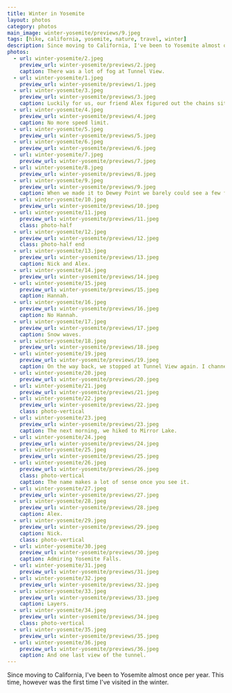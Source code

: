 ```yaml
---
title: Winter in Yosemite
layout: photos
category: photos
main_image: winter-yosemite/previews/9.jpeg
tags: [hike, california, yosemite, nature, travel, winter]
description: Since moving to California, I've been to Yosemite almost once per year. This time, however was the first time I've visited in the winter.
photos:
  - url: winter-yosemite/2.jpeg
    preview_url: winter-yosemite/previews/2.jpeg
    caption: There was a lot of fog at Tunnel View.
  - url: winter-yosemite/1.jpeg
    preview_url: winter-yosemite/previews/1.jpeg
  - url: winter-yosemite/3.jpeg
    preview_url: winter-yosemite/previews/3.jpeg
    caption: Luckily for us, our friend Alex figured out the chains situation.
  - url: winter-yosemite/4.jpeg
    preview_url: winter-yosemite/previews/4.jpeg
    caption: No more speed limit.
  - url: winter-yosemite/5.jpeg
    preview_url: winter-yosemite/previews/5.jpeg
  - url: winter-yosemite/6.jpeg
    preview_url: winter-yosemite/previews/6.jpeg
  - url: winter-yosemite/7.jpeg
    preview_url: winter-yosemite/previews/7.jpeg
  - url: winter-yosemite/8.jpeg
    preview_url: winter-yosemite/previews/8.jpeg
  - url: winter-yosemite/9.jpeg
    preview_url: winter-yosemite/previews/9.jpeg
    caption: When we made it to Dewey Point we barely could see a few feet past the ledge. Needless to say, there was no view.
  - url: winter-yosemite/10.jpeg
    preview_url: winter-yosemite/previews/10.jpeg
  - url: winter-yosemite/11.jpeg
    preview_url: winter-yosemite/previews/11.jpeg
    class: photo-half
  - url: winter-yosemite/12.jpeg
    preview_url: winter-yosemite/previews/12.jpeg
    class: photo-half end
  - url: winter-yosemite/13.jpeg
    preview_url: winter-yosemite/previews/13.jpeg
    caption: Nick and Alex.
  - url: winter-yosemite/14.jpeg
    preview_url: winter-yosemite/previews/14.jpeg
  - url: winter-yosemite/15.jpeg
    preview_url: winter-yosemite/previews/15.jpeg
    caption: Hannah.
  - url: winter-yosemite/16.jpeg
    preview_url: winter-yosemite/previews/16.jpeg
    caption: No Hannah.
  - url: winter-yosemite/17.jpeg
    preview_url: winter-yosemite/previews/17.jpeg
    caption: Snow waves.
  - url: winter-yosemite/18.jpeg
    preview_url: winter-yosemite/previews/18.jpeg
  - url: winter-yosemite/19.jpeg
    preview_url: winter-yosemite/previews/19.jpeg
    caption: On the way back, we stopped at Tunnel View again. I channeled my inner Ansel Adams pretty well.
  - url: winter-yosemite/20.jpeg
    preview_url: winter-yosemite/previews/20.jpeg
  - url: winter-yosemite/21.jpeg
    preview_url: winter-yosemite/previews/21.jpeg
  - url: winter-yosemite/22.jpeg
    preview_url: winter-yosemite/previews/22.jpeg
    class: photo-vertical
  - url: winter-yosemite/23.jpeg
    preview_url: winter-yosemite/previews/23.jpeg
    caption: The next morning, we hiked to Mirror Lake.
  - url: winter-yosemite/24.jpeg
    preview_url: winter-yosemite/previews/24.jpeg
  - url: winter-yosemite/25.jpeg
    preview_url: winter-yosemite/previews/25.jpeg
  - url: winter-yosemite/26.jpeg
    preview_url: winter-yosemite/previews/26.jpeg
    class: photo-vertical
    caption: The name makes a lot of sense once you see it.
  - url: winter-yosemite/27.jpeg
    preview_url: winter-yosemite/previews/27.jpeg
  - url: winter-yosemite/28.jpeg
    preview_url: winter-yosemite/previews/28.jpeg
    caption: Alex.
  - url: winter-yosemite/29.jpeg
    preview_url: winter-yosemite/previews/29.jpeg
    caption: Nick.
    class: photo-vertical
  - url: winter-yosemite/30.jpeg
    preview_url: winter-yosemite/previews/30.jpeg
    caption: Admiring Yosemite Falls.
  - url: winter-yosemite/31.jpeg
    preview_url: winter-yosemite/previews/31.jpeg
  - url: winter-yosemite/32.jpeg
    preview_url: winter-yosemite/previews/32.jpeg
  - url: winter-yosemite/33.jpeg
    preview_url: winter-yosemite/previews/33.jpeg
    caption: Layers.
  - url: winter-yosemite/34.jpeg
    preview_url: winter-yosemite/previews/34.jpeg
    class: photo-vertical
  - url: winter-yosemite/35.jpeg
    preview_url: winter-yosemite/previews/35.jpeg
  - url: winter-yosemite/36.jpeg
    preview_url: winter-yosemite/previews/36.jpeg
    caption: And one last view of the tunnel.
---
```


Since moving to California, I've been to Yosemite almost once per year. This time, however was the first time I've visited in the winter.
